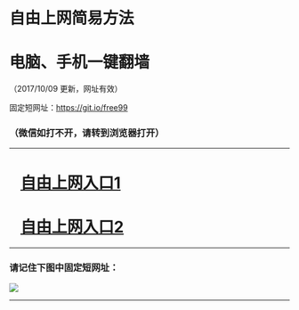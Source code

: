 ﻿# 自由上网简易方法

# 电脑、手机一键翻墙

（2017/10/09 更新，网址有效）

固定短网址：https://git.io/free99

### （微信如打不开，请转到浏览器打开）


***





# &nbsp;&nbsp; <a href="http://ft3003917143.fwq-tz-1001.info/fwqtz01.html?t=10090016569 " target="_blank">自由上网入口1</a>
# &nbsp;&nbsp; <a href="http://ft2527614171.fwq-tz-1002.info/fwqtz02.html?t=100900123192 " target="_blank">自由上网入口2</a>
***

### 请记住下图中固定短网址：

<img src="https://s3-us-west-2.amazonaws.com/fwq-1001/yjfq-20170905okok.png" /> 


***

